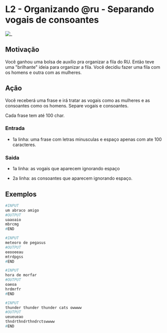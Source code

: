# L2 - Organizando @ru - Separando vogais de consoantes

![_](https://raw.githubusercontent.com/qxcodefup/arcade/master/base/ru/cover.jpg)

## Motivação

Você ganhou uma bolsa de auxílio pra organizar a fila do RU. Então teve uma "brilhante" ideia para organizar a fila. Você decidiu fazer uma fila com os homens e outra com as mulheres.

## Ação

Você receberá uma frase e irá tratar as vogais como as mulheres e as consoantes como os homens. Separe vogais e consoantes.

Cada frase tem até 100 char.

### Entrada

* 1a linha: uma frase com letras minusculas e espaço apenas com ate 100 caracteres.  

### Saida

* 1a linha: as vogais que aparecem ignorando espaço

* 2a linha: as consoantes que aparecem ignorando espaço.

## Exemplos  

``` py
#INPUT
um abraco amigo
#OUTPUT
uaaoaio
mbrcmg
#END
```

```py
#INPUT
meteoro de pegasus
#OUTPUT
eeooeeau
mtrdpgss
#END
```

```py
#INPUT
hora de morfar
#OUTPUT
oaeoa
hrdmrfr
#END
```

```py
#INPUT
thunder thunder thunder cats owwww
#OUTPUT
ueueueao
thndrthndrthndrctswwww
#END
```
